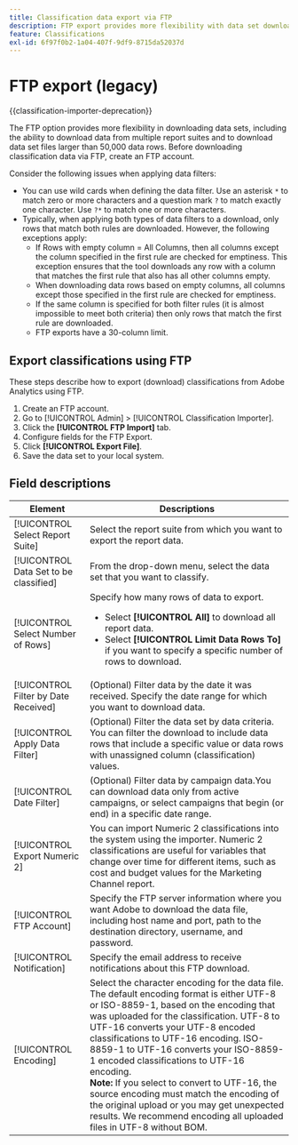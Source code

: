 ```yaml
---
title: Classification data export via FTP
description: FTP export provides more flexibility with data set downloads, including downloading data from multiple report suites and downloading data set files larger than 50,000 data rows
feature: Classifications
exl-id: 6f97f0b2-1a04-407f-9df9-8715da52037d
---
```

# FTP export (legacy)

{{classification-importer-deprecation}}

The FTP option provides more flexibility in downloading data sets, including the ability to download data from multiple report suites and to download data set files larger than 50,000 data rows. Before downloading classification data via FTP, create an FTP account. 

Consider the following issues when applying data filters:

* You can use wild cards when defining the data filter. Use an asterisk `*` to match zero or more characters and a question mark `?` to match exactly one character. Use `?*` to match one or more characters.
* Typically, when applying both types of data filters to a download, only rows that match both rules are downloaded. However, the following exceptions apply:
   * If Rows with empty column = All Columns, then all columns except the column specified in the first rule are checked for emptiness. This exception ensures that the tool downloads any row with a column that matches the first rule that also has all other columns empty.
   * When downloading data rows based on empty columns, all columns except those specified in the first rule are checked for emptiness.
   * If the same column is specified for both filter rules (it is almost impossible to meet both criteria) then only rows that match the first rule are downloaded.
   * FTP exports have a 30-column limit.

## Export classifications using FTP

These steps describe how to export (download) classifications from Adobe Analytics using FTP.

1. Create an FTP account.
1. Go to [!UICONTROL Admin] > [!UICONTROL Classification Importer].
1. Click the **[!UICONTROL FTP Import]** tab.
1. Configure fields for the FTP Export.
1. Click **[!UICONTROL Export File]**.
1. Save the data set to your local system.

## Field descriptions

| Element | Descriptions |
| --- | --- |
| [!UICONTROL Select Report Suite] | Select the report suite from which you want to export the report data. |
| [!UICONTROL Data Set to be classified] | From the drop-down menu, select the data set that you want to classify. |
| [!UICONTROL Select Number of Rows] | Specify how many rows of data to export.<ul><li>Select **[!UICONTROL All]** to download all report data.</li><li>Select **[!UICONTROL Limit Data Rows To]** if you want to specify a specific number of rows to download.</li></ul> | 
| [!UICONTROL Filter by Date Received] | (Optional) Filter data by the date it was received. Specify the date range for which you want to download data. |
| [!UICONTROL Apply Data Filter] | (Optional) Filter the data set by data criteria. You can filter the download to include data rows that include a specific value or data rows with unassigned column (classification) values. |
| [!UICONTROL Date Filter] | (Optional) Filter data by campaign data.You can download data only from active campaigns, or select campaigns that begin (or end) in a specific date range. |
| [!UICONTROL Export Numeric 2] | You can import Numeric 2 classifications into the system using the importer. Numeric 2 classifications are useful for variables that change over time for different items, such as cost and budget values for the Marketing Channel report. |
| [!UICONTROL FTP Account] | Specify the FTP server information where you want Adobe to download the data file, including host name and port, path to the destination directory, username, and password. |
| [!UICONTROL Notification] | Specify the email address to receive notifications about this FTP download. |
| [!UICONTROL Encoding] | Select the character encoding for the data file. The default encoding format is either UTF-8 or ISO-8859-1, based on the encoding that was uploaded for the classification. UTF-8 to UTF-16 converts your UTF-8 encoded classifications to UTF-16 encoding. ISO-8859-1 to UTF-16 converts your ISO-8859-1 encoded classifications to UTF-16 encoding.<br>**Note:** If you select to convert to UTF-16, the source encoding must match the encoding of the original upload or you may get unexpected results. We recommend encoding all uploaded files in UTF-8 without BOM. |
